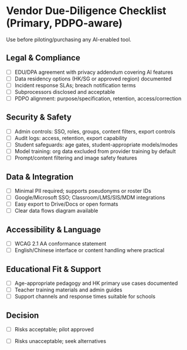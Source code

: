 # Vendor Due-Diligence Checklist (Primary, PDPO-aware)

Use before piloting/purchasing any AI-enabled tool.

## Legal & Compliance
- [ ] EDU/DPA agreement with privacy addendum covering AI features
- [ ] Data residency options (HK/SG or approved region) documented
- [ ] Incident response SLAs; breach notification terms
- [ ] Subprocessors disclosed and acceptable
- [ ] PDPO alignment: purpose/specification, retention, access/correction

## Security & Safety
- [ ] Admin controls: SSO, roles, groups, content filters, export controls
- [ ] Audit logs: access, retention, export capability
- [ ] Student safeguards: age gates, student-appropriate models/modes
- [ ] Model training: org data excluded from provider training by default
- [ ] Prompt/content filtering and image safety features

## Data & Integration
- [ ] Minimal PII required; supports pseudonyms or roster IDs
- [ ] Google/Microsoft SSO; Classroom/LMS/SIS/MDM integrations
- [ ] Easy export to Drive/Docs or open formats
- [ ] Clear data flows diagram available

## Accessibility & Language
- [ ] WCAG 2.1 AA conformance statement
- [ ] English/Chinese interface or content handling where practical

## Educational Fit & Support
- [ ] Age-appropriate pedagogy and HK primary use cases documented
- [ ] Teacher training materials and admin guides
- [ ] Support channels and response times suitable for schools

## Decision
- [ ] Risks acceptable; pilot approved
- [ ] Risks unacceptable; seek alternatives

